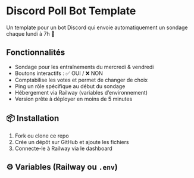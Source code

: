 # Discord Poll Bot Template

Un template pour un bot Discord qui envoie automatiquement un sondage chaque lundi à 7h 🎯

## Fonctionnalités

- Sondage pour les entraînements du mercredi & vendredi  
- Boutons interactifs : ✅ OUI / ❌ NON  
- Comptabilise les votes et permet de changer de choix  
- Ping un rôle spécifique au début du sondage  
- Hébergement via Railway (variables d’environnement)  
- Version prête à déployer en moins de 5 minutes

## 📦 Installation

1. Fork ou clone ce repo  
2. Crée un dépôt sur GitHub et ajoute les fichiers  
3. Connecte-le à Railway via le dashboard  

## ⚙️ Variables (Railway ou `.env`)

